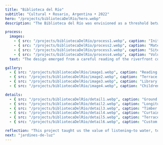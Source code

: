 ```yaml
---
title: "Biblioteca del Río"
subtitle: "Cultural • Rosario, Argentina • 2022"
hero: "/projects/bibliotecaDelRío/hero.webp"
description: "The Biblioteca del Río was envisioned as a threshold between the flowing waters and the quiet of knowledge. Its architecture celebrates transparency and rhythm: a structure of timber and glass that breathes with the river breeze, while its interiors weave intimacy and openness. The design aims to craft a civic refuge where light, silence, and reflection coexist harmoniously."

process:
  images:
    - { src: "/projects/bibliotecaDelRío/process1.webp", caption: "Initial concept sketches" }
    - { src: "/projects/bibliotecaDelRío/process2.webp", caption: "Material exploration" }
    - { src: "/projects/bibliotecaDelRío/process3.webp", caption: "Site analysis and solar studies" }
    - { src: "/projects/bibliotecaDelRío/process4.webp", caption: "Volumetric studies" }
  text: "The design emerged from a careful reading of the riverfront context. Iterative studies tested how the library could float lightly on its site without obstructing views of the Paraná. Timber was chosen for its warmth and sustainability, while transparency was embraced to allow both city and river to permeate the spaces. Each decision sought balance between monumentality and quiet humility."

gallery:
  - { src: "/projects/bibliotecaDelRío/image1.webp", caption: "Reading hall with river views" }
  - { src: "/projects/bibliotecaDelRío/image2.webp", caption: "Terrace as public gathering space" }
  - { src: "/projects/bibliotecaDelRío/image3.webp", caption: "Library as a night beacon" }
  - { src: "/projects/bibliotecaDelRío/image4.webp", caption: "Children’s reading corner" }

details:
  - { src: "/projects/bibliotecaDelRío/detail1.webp", caption: "Ground floor plan" }
  - { src: "/projects/bibliotecaDelRío/detail2.webp", caption: "Longitudinal section" }
  - { src: "/projects/bibliotecaDelRío/detail3.webp", caption: "Timber joint detail" }
  - { src: "/projects/bibliotecaDelRío/detail4.webp", caption: "Curtain wall assembly" }
  - { src: "/projects/bibliotecaDelRío/detail5.webp", caption: "Terrace structural detail" }
  - { src: "/projects/bibliotecaDelRío/detail6.webp", caption: "Custom reading table" }

reflection: "This project taught us the value of listening—to water, to wind, to silence. By letting the river guide the architecture, we discovered that a library can be both shelter and horizon, both vessel of memory and place of pause. The Biblioteca del Río became not only a home for books, but a dialogue between nature and culture, between permanence and flow."
next: "jardines-de-luz"
---
```

